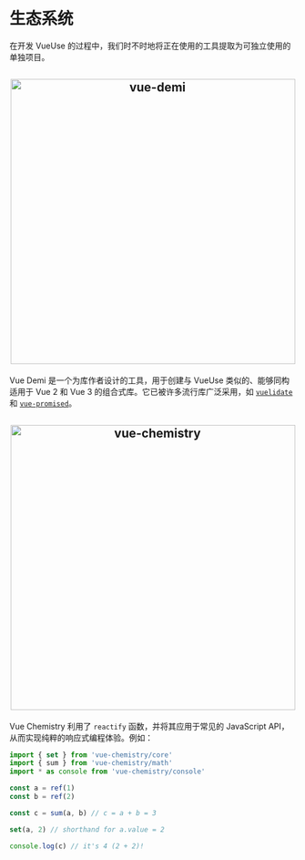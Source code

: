 # 生态系统

在开发 VueUse 的过程中，我们时不时地将正在使用的工具提取为可独立使用的单独项目。

<h2 align="center">
<a href="https://github.com/vueuse/vue-demi" target="_blank">
<img src="https://github.com/vueuse/vue-demi/raw/main/assets/banner.png" alt="vue-demi" width="500"/>
</a>
</h2>

Vue Demi 是一个为库作者设计的工具，用于创建与 VueUse 类似的、能够同构适用于 Vue 2 和 Vue 3 的组合式库。它已被许多流行库广泛采用，如 [`vuelidate`](https://github.com/vuelidate/vuelidate) 和 [`vue-promised`](https://github.com/posva/vue-promised)。

<h2 align="center">
<a href="https://github.com/vueuse/vue-chemistry" target="_blank">
<img src="https://github.com/vueuse/vue-chemistry/raw/main/res/hero.png" alt="vue-chemistry" width="500"/>
</a>
</h2>

Vue Chemistry 利用了 `reactify` 函数，并将其应用于常见的 JavaScript API，从而实现纯粹的响应式编程体验。例如：

```js
import { set } from 'vue-chemistry/core'
import { sum } from 'vue-chemistry/math'
import * as console from 'vue-chemistry/console'

const a = ref(1)
const b = ref(2)

const c = sum(a, b) // c = a + b = 3

set(a, 2) // shorthand for a.value = 2

console.log(c) // it's 4 (2 + 2)!
```
